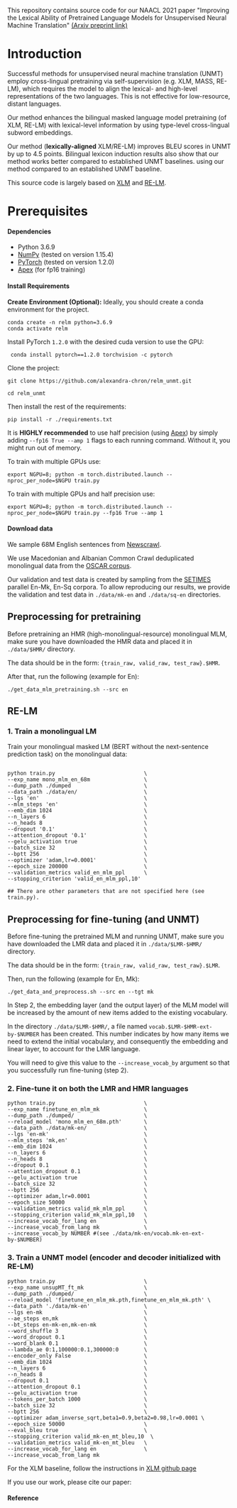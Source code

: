 This repository contains source code for our NAACL 2021 paper "Improving the Lexical Ability of Pretrained Language Models for Unsupervised Neural
Machine Translation"  [(Arxiv preprint link)](https://arxiv.org/abs/2103.10531)

# Introduction 
Successful methods for unsupervised neural machine translation (UNMT)
employ cross-lingual pretraining via self-supervision (e.g. XLM, MASS, RE-LM), which requires
the model to align the lexical- and high-level representations of the two
languages. This is not effective for low-resource, distant languages.

Our method enhances the bilingual masked language model pretraining (of XLM, RE-LM) with lexical-level information 
by using type-level cross-lingual subword embeddings. 

Our method (**lexically-aligned** XLM/RE-LM) improves BLEU scores in UNMT by up to 4.5 points.
Bilingual lexicon induction results also show that our method works better compared to established UNMT baselines.
using our method compared to an established UNMT baseline.

This source code is largely based on [XLM](https://github.com/facebookresearch/XLM) and [RE-LM](https://github.com/alexandra-chron/relm_unmt).

# Prerequisites 

#### Dependencies

- Python 3.6.9
- [NumPy](http://www.numpy.org/) (tested on version 1.15.4)
- [PyTorch](http://pytorch.org/) (tested on version 1.2.0)
- [Apex](https://github.com/NVIDIA/apex#quick-start) (for fp16 training)

#### Install Requirements 
**Create Environment (Optional):**  Ideally, you should create a conda environment for the project.

```
conda create -n relm python=3.6.9
conda activate relm
```

Install PyTorch ```1.2.0``` with the desired cuda version to use the GPU:

``` conda install pytorch==1.2.0 torchvision -c pytorch```

Clone the project:

```
git clone https://github.com/alexandra-chron/relm_unmt.git

cd relm_unmt
```


Then install the rest of the requirements:

```
pip install -r ./requirements.txt
```

It is **HIGHLY recommended** to use half precision (using [Apex](https://github.com/NVIDIA/apex#quick-start)) by simply adding `--fp16 True --amp 1` flags to each running command. Without it, you might run out of memory.

To train with multiple GPUs use:
```
export NGPU=8; python -m torch.distributed.launch --nproc_per_node=$NGPU train.py
```

To train with multiple GPUs and half precision use:
```
export NGPU=8; python -m torch.distributed.launch --nproc_per_node=$NGPU train.py --fp16 True --amp 1 
```

#### Download data 
We sample 68M English sentences from [Newscrawl](http://data.statmt.org/news-crawl/en/).

We use Macedonian and Albanian Common Crawl deduplicated monolingual data from the [OSCAR corpus](https://oscar-corpus.com/).

Our validation and test data is created by sampling from the  [SETIMES](http://opus.nlpl.eu/SETIMES.php) parallel En-Mk, En-Sq corpora. 
To allow reproducing our results, we provide the validation and test data in `./data/mk-en` and `./data/sq-en` directories.
## Preprocessing for pretraining

Before pretraining an HMR (high-monolingual-resource) monolingual MLM, make sure you
 have downloaded the HMR data and placed it in `./data/$HMR/` directory. 
 
 The data should be in the form:  `{train_raw, valid_raw, test_raw}.$HMR`. 

After that, run the following (example for En):
```
./get_data_mlm_pretraining.sh --src en
```


## RE-LM 

### 1. Train a monolingual LM 
Train your monolingual masked LM (BERT without the next-sentence prediction task) on the monolingual data:

```

python train.py                            \
--exp_name mono_mlm_en_68m                 \
--dump_path ./dumped                       \
--data_path ./data/en/                     \
--lgs 'en'                                 \
--mlm_steps 'en'                           \
--emb_dim 1024                             \
--n_layers 6                               \
--n_heads 8                                \
--dropout '0.1'                            \
--attention_dropout '0.1'                  \
--gelu_activation true                     \
--batch_size 32                            \
--bptt 256                                 \
--optimizer 'adam,lr=0.0001'               \
--epoch_size 200000                        \
--validation_metrics valid_en_mlm_ppl      \
--stopping_criterion 'valid_en_mlm_ppl,10' 

## There are other parameters that are not specified here (see train.py).
```

## Preprocessing for fine-tuning (and UNMT)

Before fine-tuning the pretrained MLM and running UNMT, make sure you
 have downloaded the LMR data and placed it in `./data/$LMR-$HMR/` directory. 
 
 The data should be in the form:  `{train_raw, valid_raw, test_raw}.$LMR`. 
 
 Then, run the following (example for En, Mk):
```
./get_data_and_preprocess.sh --src en --tgt mk
```

In Step 2, the embedding layer (and the output layer) of the MLM model will be increased by the amount of 
new items added to the existing vocabulary. 

In the directory `./data/$LMR-$HMR/`, a file named `vocab.$LMR-$HMR-ext-by-$NUMBER` has been created. 
This number indicates by how many items we need to extend the initial vocabulary, and consequently 
the embedding and linear layer, to account for the LMR language. 

You will need to give this value to the `--increase_vocab_by` argument so that you successfully run fine-tuning (step 2).  


### 2. Fine-tune it on both the LMR and HMR languages

```
python train.py                            \
--exp_name finetune_en_mlm_mk              \
--dump_path ./dumped/                      \
--reload_model 'mono_mlm_en_68m.pth'       \
--data_path ./data/mk-en/                  \
--lgs 'en-mk'                              \
--mlm_steps 'mk,en'                        \
--emb_dim 1024                             \
--n_layers 6                               \
--n_heads 8                                \
--dropout 0.1                              \
--attention_dropout 0.1                    \
--gelu_activation true                     \
--batch_size 32                            \
--bptt 256                                 \
--optimizer adam,lr=0.0001                 \
--epoch_size 50000                         \
--validation_metrics valid_mk_mlm_ppl      \
--stopping_criterion valid_mk_mlm_ppl,10   \
--increase_vocab_for_lang en               \
--increase_vocab_from_lang mk              \
--increase_vocab_by NUMBER #(see ./data/mk-en/vocab.mk-en-ext-by-$NUMBER)
```

### 3. Train a UNMT model (encoder and decoder initialized with RE-LM)

```
python train.py                            \
--exp_name unsupMT_ft_mk                   \
--dump_path ./dumped/                      \
--reload_model 'finetune_en_mlm_mk.pth,finetune_en_mlm_mk.pth' \
--data_path './data/mk-en'                 \
--lgs en-mk                                \
--ae_steps en,mk                           \
--bt_steps en-mk-en,mk-en-mk               \
--word_shuffle 3                           \
--word_dropout 0.1                         \
--word_blank 0.1                           \
--lambda_ae 0:1,100000:0.1,300000:0        \
--encoder_only False                       \
--emb_dim 1024                             \
--n_layers 6                               \
--n_heads 8                                \
--dropout 0.1                              \
--attention_dropout 0.1                    \
--gelu_activation true                     \
--tokens_per_batch 1000                    \
--batch_size 32                            \
--bptt 256                                 \
--optimizer adam_inverse_sqrt,beta1=0.9,beta2=0.98,lr=0.0001 \
--epoch_size 50000                         \
--eval_bleu true                           \
--stopping_criterion valid_mk-en_mt_bleu,10  \
--validation_metrics valid_mk-en_mt_bleu   \
--increase_vocab_for_lang en               \
--increase_vocab_from_lang mk

```


For the XLM baseline, follow the instructions in [XLM github page](https://github.com/facebookresearch/XLM)

If you use our work, please cite our paper: 

#### Reference

```
```
